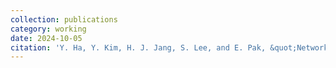 ```yaml
---
collection: publications
category: working
date: 2024-10-05
citation: 'Y. Ha, Y. Kim, H. J. Jang, S. Lee, and E. Pak, &quot;Network Representation Learning for Biophysical Neural Network Analysis,&quot; <i>arXiv</i>, 2024'
---
```


